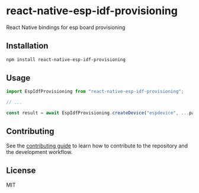 # react-native-esp-idf-provisioning

React Native bindings for esp board provisioning

## Installation

```sh
npm install react-native-esp-idf-provisioning
```

## Usage

```js
import EspIdfProvisioning from "react-native-esp-idf-provisioning";

// ...

const result = await EspIdfProvisioning.createDevice("espdevice", ...params);
```

## Contributing

See the [contributing guide](CONTRIBUTING.md) to learn how to contribute to the repository and the development workflow.

## License

MIT
